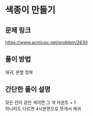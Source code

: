 # 색종이 만들기

## 문제 링크
https://www.acmicpc.net/problem/2630

## 풀이 방법
재귀, 분할 정복

## 간단한 풀이 설명
모든 칸이 같은 색이면 그 색 카운트 + 1<br>
하나라도 다르면 4사분면으로 쪼개서 재귀<br>